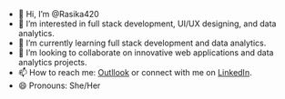 - 👋 Hi, I’m @Rasika420
- 👀 I’m interested in full stack development, UI/UX designing, and data analytics.
- 🌱 I’m currently learning full stack development and data analytics.
- 💞️ I’m looking to collaborate on innovative web applications and data analytics projects.
- 📫 How to reach me: [Outllook](rasikakp20@outlook.com) or connect with me on [LinkedIn](https://www.linkedin.com/in/rasika-ramesh-029a35270).
- 😄 Pronouns: She/Her

<!---
Rasika420/Rasika420 is a ✨ special ✨ repository because its `README.md` (this file) appears on your GitHub profile.
You can click the Preview link to take a look at your changes.
--->
